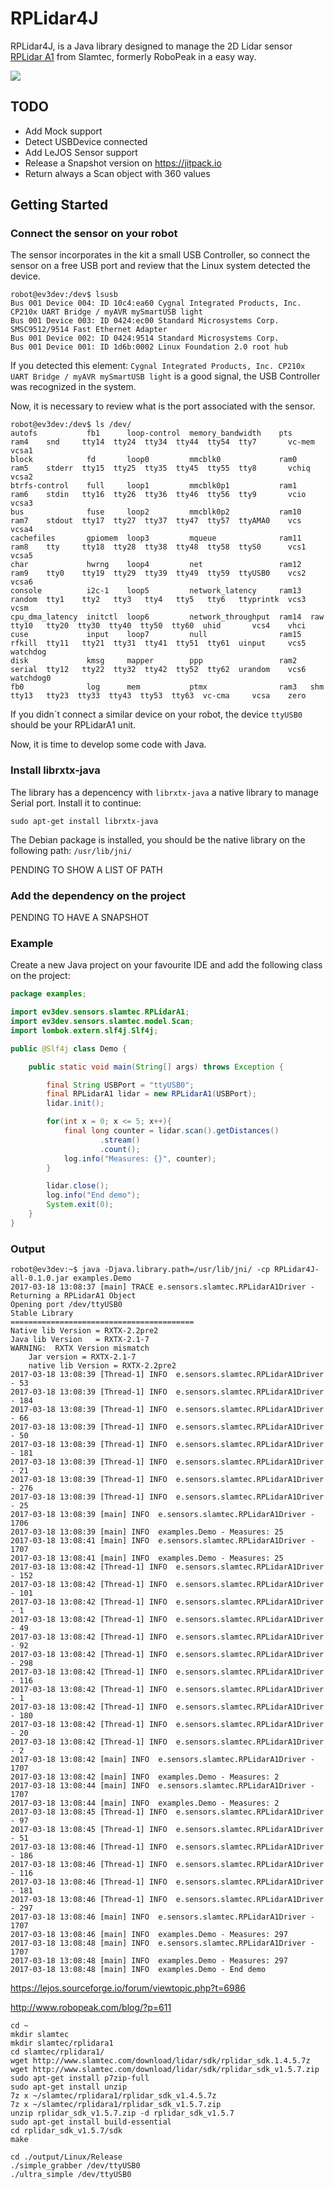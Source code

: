 # RPLidar4J

RPLidar4J, is a Java library designed to manage the 2D Lidar sensor
 [RPLidar A1](http://www.slamtec.com/en/Lidar) from Slamtec, formerly RoboPeak in a easy way.

![](./docs/all_RPLidarA1.jpg)

## TODO

- Add Mock support
- Detect USBDevice connected
- Add LeJOS Sensor support
- Release a Snapshot version on https://jitpack.io
- Return always a Scan object with 360 values

## Getting Started

### Connect the sensor on your robot

The sensor incorporates in the kit a small USB Controller, so connect 
the sensor on a free USB port and review that the Linux system detected
the device.

```
robot@ev3dev:/dev$ lsusb
Bus 001 Device 004: ID 10c4:ea60 Cygnal Integrated Products, Inc. CP210x UART Bridge / myAVR mySmartUSB light
Bus 001 Device 003: ID 0424:ec00 Standard Microsystems Corp. SMSC9512/9514 Fast Ethernet Adapter
Bus 001 Device 002: ID 0424:9514 Standard Microsystems Corp. 
Bus 001 Device 001: ID 1d6b:0002 Linux Foundation 2.0 root hub
```

If you detected this element: `Cygnal Integrated Products, Inc. CP210x UART Bridge / myAVR mySmartUSB light`
is a good signal, the USB Controller was recognized in the system.

Now, it is necessary to review what is the port associated with 
the sensor.

```
robot@ev3dev:/dev$ ls /dev/
autofs           fb1      loop-control  memory_bandwidth    pts    ram4    snd     tty14  tty24  tty34  tty44  tty54  tty7       vc-mem  vcsa1
block            fd       loop0         mmcblk0             ram0   ram5    stderr  tty15  tty25  tty35  tty45  tty55  tty8       vchiq   vcsa2
btrfs-control    full     loop1         mmcblk0p1           ram1   ram6    stdin   tty16  tty26  tty36  tty46  tty56  tty9       vcio    vcsa3
bus              fuse     loop2         mmcblk0p2           ram10  ram7    stdout  tty17  tty27  tty37  tty47  tty57  ttyAMA0    vcs     vcsa4
cachefiles       gpiomem  loop3         mqueue              ram11  ram8    tty     tty18  tty28  tty38  tty48  tty58  ttyS0      vcs1    vcsa5
char             hwrng    loop4         net                 ram12  ram9    tty0    tty19  tty29  tty39  tty49  tty59  ttyUSB0    vcs2    vcsa6
console          i2c-1    loop5         network_latency     ram13  random  tty1    tty2   tty3   tty4   tty5   tty6   ttyprintk  vcs3    vcsm
cpu_dma_latency  initctl  loop6         network_throughput  ram14  raw     tty10   tty20  tty30  tty40  tty50  tty60  uhid       vcs4    vhci
cuse             input    loop7         null                ram15  rfkill  tty11   tty21  tty31  tty41  tty51  tty61  uinput     vcs5    watchdog
disk             kmsg     mapper        ppp                 ram2   serial  tty12   tty22  tty32  tty42  tty52  tty62  urandom    vcs6    watchdog0
fb0              log      mem           ptmx                ram3   shm     tty13   tty23  tty33  tty43  tty53  tty63  vc-cma     vcsa    zero
```

If you didn´t connect a similar device on your robot, the device 
`ttyUSB0` should be your RPLidarA1 unit. 

Now, it is time to develop some code with Java.

### Install librxtx-java

The library has a depencency with `librxtx-java` a native library to 
manage Serial port. Install it to continue:

```
sudo apt-get install librxtx-java
```

The Debian package is installed, you should be the native library on the
following path: `/usr/lib/jni/`

PENDING TO SHOW A LIST OF PATH

### Add the dependency on the project

PENDING TO HAVE A SNAPSHOT

### Example

Create a new Java project on your favourite IDE and add the following 
class on the project:

``` java
package examples;

import ev3dev.sensors.slamtec.RPLidarA1;
import ev3dev.sensors.slamtec.model.Scan;
import lombok.extern.slf4j.Slf4j;

public @Slf4j class Demo {

    public static void main(String[] args) throws Exception {

        final String USBPort = "ttyUSB0";
        final RPLidarA1 lidar = new RPLidarA1(USBPort);
        lidar.init();

        for(int x = 0; x <= 5; x++){
            final long counter = lidar.scan().getDistances()
                    .stream()
                    .count();
            log.info("Measures: {}", counter);
        }

        lidar.close();
        log.info("End demo");
        System.exit(0);
    }
}

```

### Output



```
robot@ev3dev:~$ java -Djava.library.path=/usr/lib/jni/ -cp RPLidar4J-all-0.1.0.jar examples.Demo
2017-03-18 13:08:37 [main] TRACE e.sensors.slamtec.RPLidarA1Driver - Returning a RPLidarA1 Object
Opening port /dev/ttyUSB0
Stable Library
=========================================
Native lib Version = RXTX-2.2pre2
Java lib Version   = RXTX-2.1-7
WARNING:  RXTX Version mismatch
	Jar version = RXTX-2.1-7
	native lib Version = RXTX-2.2pre2
2017-03-18 13:08:39 [Thread-1] INFO  e.sensors.slamtec.RPLidarA1Driver - 53
2017-03-18 13:08:39 [Thread-1] INFO  e.sensors.slamtec.RPLidarA1Driver - 184
2017-03-18 13:08:39 [Thread-1] INFO  e.sensors.slamtec.RPLidarA1Driver - 66
2017-03-18 13:08:39 [Thread-1] INFO  e.sensors.slamtec.RPLidarA1Driver - 50
2017-03-18 13:08:39 [Thread-1] INFO  e.sensors.slamtec.RPLidarA1Driver - 181
2017-03-18 13:08:39 [Thread-1] INFO  e.sensors.slamtec.RPLidarA1Driver - 21
2017-03-18 13:08:39 [Thread-1] INFO  e.sensors.slamtec.RPLidarA1Driver - 276
2017-03-18 13:08:39 [Thread-1] INFO  e.sensors.slamtec.RPLidarA1Driver - 25
2017-03-18 13:08:39 [main] INFO  e.sensors.slamtec.RPLidarA1Driver - 1706
2017-03-18 13:08:39 [main] INFO  examples.Demo - Measures: 25
2017-03-18 13:08:41 [main] INFO  e.sensors.slamtec.RPLidarA1Driver - 1707
2017-03-18 13:08:41 [main] INFO  examples.Demo - Measures: 25
2017-03-18 13:08:42 [Thread-1] INFO  e.sensors.slamtec.RPLidarA1Driver - 152
2017-03-18 13:08:42 [Thread-1] INFO  e.sensors.slamtec.RPLidarA1Driver - 101
2017-03-18 13:08:42 [Thread-1] INFO  e.sensors.slamtec.RPLidarA1Driver - 1
2017-03-18 13:08:42 [Thread-1] INFO  e.sensors.slamtec.RPLidarA1Driver - 49
2017-03-18 13:08:42 [Thread-1] INFO  e.sensors.slamtec.RPLidarA1Driver - 92
2017-03-18 13:08:42 [Thread-1] INFO  e.sensors.slamtec.RPLidarA1Driver - 298
2017-03-18 13:08:42 [Thread-1] INFO  e.sensors.slamtec.RPLidarA1Driver - 116
2017-03-18 13:08:42 [Thread-1] INFO  e.sensors.slamtec.RPLidarA1Driver - 1
2017-03-18 13:08:42 [Thread-1] INFO  e.sensors.slamtec.RPLidarA1Driver - 180
2017-03-18 13:08:42 [Thread-1] INFO  e.sensors.slamtec.RPLidarA1Driver - 20
2017-03-18 13:08:42 [Thread-1] INFO  e.sensors.slamtec.RPLidarA1Driver - 2
2017-03-18 13:08:42 [main] INFO  e.sensors.slamtec.RPLidarA1Driver - 1707
2017-03-18 13:08:42 [main] INFO  examples.Demo - Measures: 2
2017-03-18 13:08:44 [main] INFO  e.sensors.slamtec.RPLidarA1Driver - 1707
2017-03-18 13:08:44 [main] INFO  examples.Demo - Measures: 2
2017-03-18 13:08:45 [Thread-1] INFO  e.sensors.slamtec.RPLidarA1Driver - 97
2017-03-18 13:08:45 [Thread-1] INFO  e.sensors.slamtec.RPLidarA1Driver - 51
2017-03-18 13:08:46 [Thread-1] INFO  e.sensors.slamtec.RPLidarA1Driver - 186
2017-03-18 13:08:46 [Thread-1] INFO  e.sensors.slamtec.RPLidarA1Driver - 116
2017-03-18 13:08:46 [Thread-1] INFO  e.sensors.slamtec.RPLidarA1Driver - 181
2017-03-18 13:08:46 [Thread-1] INFO  e.sensors.slamtec.RPLidarA1Driver - 297
2017-03-18 13:08:46 [main] INFO  e.sensors.slamtec.RPLidarA1Driver - 1707
2017-03-18 13:08:46 [main] INFO  examples.Demo - Measures: 297
2017-03-18 13:08:48 [main] INFO  e.sensors.slamtec.RPLidarA1Driver - 1707
2017-03-18 13:08:48 [main] INFO  examples.Demo - Measures: 297
2017-03-18 13:08:48 [main] INFO  examples.Demo - End demo
```

https://lejos.sourceforge.io/forum/viewtopic.php?t=6986

http://www.robopeak.com/blog/?p=611



```
cd ~
mkdir slamtec          
mkdir slamtec/rplidara1
cd slamtec/rplidara1/
wget http://www.slamtec.com/download/lidar/sdk/rplidar_sdk.1.4.5.7z
wget http://www.slamtec.com/download/lidar/sdk/rplidar_sdk_v1.5.7.zip
sudo apt-get install p7zip-full
sudo apt-get install unzip
7z x ~/slamtec/rplidara1/rplidar_sdk_v1.4.5.7z
7z x ~/slamtec/rplidara1/rplidar_sdk_v1.5.7.zip
unzip rplidar_sdk_v1.5.7.zip -d rplidar_sdk_v1.5.7
sudo apt-get install build-essential
cd rplidar_sdk_v1.5.7/sdk
make
```

```
cd ./output/Linux/Release
./simple_grabber /dev/ttyUSB0
./ultra_simple /dev/ttyUSB0
```
